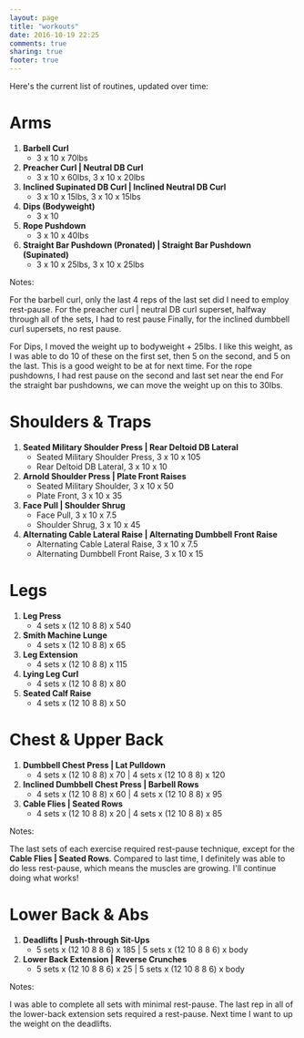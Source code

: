 ```yaml
---
layout: page
title: "workouts"
date: 2016-10-19 22:25
comments: true
sharing: true
footer: true
---
```


Here's the current list of routines, updated over time:

Arms
=====
1. **Barbell Curl**
    - 3 x 10 x 70lbs
2. **Preacher Curl | Neutral DB Curl**
    - 3 x 10 x 60lbs, 3 x 10 x 20lbs
3. **Inclined Supinated DB Curl | Inclined Neutral DB Curl**
    - 3 x 10 x 15lbs, 3 x 10 x 15lbs
4. **Dips (Bodyweight)**
    - 3 x 10
5. **Rope Pushdown**
    - 3 x 10 x 40lbs
6. **Straight Bar Pushdown (Pronated) | Straight Bar Pushdown (Supinated)**
    - 3 x 10 x 25lbs, 3 x 10 x 25lbs

Notes:

For the barbell curl, only the last 4 reps of the last set did I need to employ rest-pause.
For the preacher curl | neutral DB curl superset, halfway through all of the sets, I had to rest pause
Finally, for the inclined dumbbell curl supersets, no rest pause.

For Dips, I moved the weight up to bodyweight + 25lbs. I like this weight, as I was able to do 10 of these on the first set, then 5 on the second, and 5 on the last. This is a good weight to be at for next time.
For the rope pushdowns, I had rest pause on the second and last set near the end
For the straight bar pushdowns, we can move the weight up on this to 30lbs.


Shoulders & Traps
=====
1. **Seated Military Shoulder Press | Rear Deltoid DB Lateral**
    - Seated Military Shoulder Press, 3 x 10 x 105
    - Rear Deltoid DB Lateral, 3 x 10 x 10
2. **Arnold Shoulder Press | Plate Front Raises**
    - Seated Military Shoulder, 3 x 10 x 50
    - Plate Front, 3 x 10 x 35
3. **Face Pull | Shoulder Shrug**
    - Face Pull, 3 x 10 x 7.5
    - Shoulder Shrug, 3 x 10 x 45
4. **Alternating Cable Lateral Raise | Alternating Dumbbell Front Raise**
    - Alternating Cable Lateral Raise, 3 x 10 x 7.5
    - Alternating Dumbbell Front Raise, 3 x 10 x 15


Legs
=====
1. **Leg Press**
    - 4 sets x (12 10 8 8) x 540
2. **Smith Machine Lunge**
    - 4 sets x (12 10 8 8) x 65
3. **Leg Extension**
    - 4 sets x (12 10 8 8) x 115
4. **Lying Leg Curl**
    - 4 sets x (12 10 8 8) x 80
5. **Seated Calf Raise**
    - 4 sets x (12 10 8 8) x 50


Chest & Upper Back
=====
1. **Dumbbell Chest Press | Lat Pulldown**
    - 4 sets x (12 10 8 8) x 70 | 4 sets x (12 10 8 8) x 120
2. **Inclined Dumbbell Chest Press | Barbell Rows**
    - 4 sets x (12 10 8 8) x 60 | 4 sets x (12 10 8 8) x 95
3. **Cable Flies | Seated Rows**
    - 4 sets x (12 10 8 8) x 20 | 4 sets x (12 10 8 8) x 85

Notes:

The last sets of each exercise required rest-pause technique, except for the **Cable Flies | Seated Rows**. Compared to last time, I definitely was able to do less rest-pause, which means the muscles are growing. I'll continue doing what works!

Lower Back & Abs
=====
1. **Deadlifts | Push-through Sit-Ups**
    - 5 sets x (12 10 8 8 6) x 185 | 5 sets x (12 10 8 8 6) x body
2. **Lower Back Extension | Reverse Crunches**
    - 5 sets x (12 10 8 8 6) x 25 | 5 sets x (12 10 8 8 6) x body

Notes:

I was able to complete all sets with minimal rest-pause. The last rep in all of the lower-back extension sets required a rest-pause. Next time I want to up the weight on the deadlifts.
